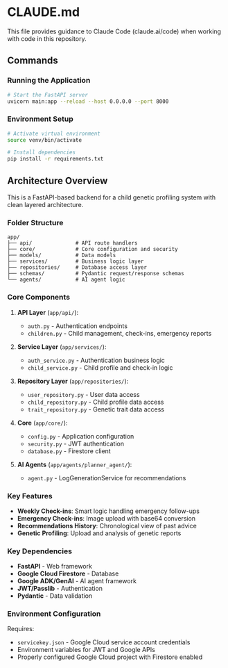 # CLAUDE.md

This file provides guidance to Claude Code (claude.ai/code) when working with code in this repository.

## Commands

### Running the Application
```bash
# Start the FastAPI server
uvicorn main:app --reload --host 0.0.0.0 --port 8000
```

### Environment Setup
```bash
# Activate virtual environment
source venv/bin/activate

# Install dependencies
pip install -r requirements.txt
```

## Architecture Overview

This is a FastAPI-based backend for a child genetic profiling system with clean layered architecture.

### Folder Structure
```
app/
├── api/              # API route handlers
├── core/             # Core configuration and security
├── models/           # Data models
├── services/         # Business logic layer
├── repositories/     # Database access layer
├── schemas/          # Pydantic request/response schemas
└── agents/           # AI agent logic
```

### Core Components

1. **API Layer** (`app/api/`):
   - `auth.py` - Authentication endpoints
   - `children.py` - Child management, check-ins, emergency reports

2. **Service Layer** (`app/services/`):
   - `auth_service.py` - Authentication business logic
   - `child_service.py` - Child profile and check-in logic

3. **Repository Layer** (`app/repositories/`):
   - `user_repository.py` - User data access
   - `child_repository.py` - Child profile data access
   - `trait_repository.py` - Genetic trait data access

4. **Core** (`app/core/`):
   - `config.py` - Application configuration
   - `security.py` - JWT authentication
   - `database.py` - Firestore client

5. **AI Agents** (`app/agents/planner_agent/`):
   - `agent.py` - LogGenerationService for recommendations

### Key Features

- **Weekly Check-ins**: Smart logic handling emergency follow-ups
- **Emergency Check-ins**: Image upload with base64 conversion
- **Recommendations History**: Chronological view of past advice
- **Genetic Profiling**: Upload and analysis of genetic reports

### Key Dependencies

- **FastAPI** - Web framework
- **Google Cloud Firestore** - Database
- **Google ADK/GenAI** - AI agent framework
- **JWT/Passlib** - Authentication
- **Pydantic** - Data validation

### Environment Configuration

Requires:
- `servicekey.json` - Google Cloud service account credentials
- Environment variables for JWT and Google APIs
- Properly configured Google Cloud project with Firestore enabled